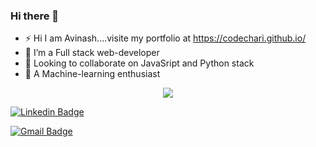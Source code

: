 ### Hi there 👋

<!--
**CodeChari/CodeChari** is a ✨ _special_ ✨ repository because its `README.md` (this file) appears on your GitHub profile.
-->
- ⚡ Hi I am Avinash....visite my portfolio at https://codechari.github.io/
- 🌱 I’m a Full stack web-developer
- 👯 Looking to collaborate on JavaSript and Python stack
- 🔭 A Machine-learning enthusiast

<div align="center">
  <img align="center" src="https://github-readme-stats.anuraghazra1.vercel.app/api?username=codechari&show_icons=true&title_color=fff&icon_color=79ff97&text_color=9f9f9f&bg_color=151515" />
</div>

<!--
[![Twitter Badge](https://img.shields.io/badge/-@nklmarch17-1ca0f1?style=flat-square&labelColor=1ca0f1&logo=twitter&logoColor=white&link=https://twitter.com/Avinymous)](https://twitter.com/nklmarch17) 
-->

[![Linkedin Badge](https://img.shields.io/badge/-avinash-blue?style=flat-square&logo=Linkedin&logoColor=white&link=https://www.linkedin.com/in/avinash-kumar-shudhanshu-3aa13327/)](https://www.linkedin.com/in/avinash-kumar-shudhanshu-3aa13327/) 
<!--
[![Medium Badge](https://img.shields.io/badge/-@nerdynikhil-03a57a?style=flat-square&labelColor=000000&logo=Medium&link=https://medium.com/@nerdynikhil/)](https://medium.com/@nerdynikhil)
-->
[![Gmail Badge](https://img.shields.io/badge/-avinash.kumar@iic.ac.in-c14438?style=flat-square&logo=Gmail&logoColor=white&link=mailto:avinash.kumar@iic.ac.in)](mailto:avinash.kumar@iic.ac.in)


